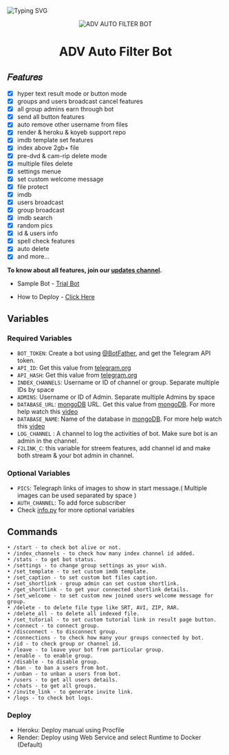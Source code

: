 ![Typing SVG](https://readme-typing-svg.herokuapp.com/?lines=Welcome+to+advance+auto+filter+bot;Created+by+HANSAKA!;A+advance+and+powerfully+repo!;And+more+features!)
</p>
<p align="center">
  <img src="https://graph.org/file/a66dbf46acf369e26d48a.jpg" alt="ADV AUTO FILTER BOT">
</p>
<h1 align="center">
  <b>ADV Auto Filter Bot</b>
</h1>


## 𝐹𝑒𝑎𝑡𝑢𝑟𝑒𝑠
- [x] hyper text result mode or button mode
- [x] groups and users broadcast cancel features
- [x] all group admins earn through bot
- [x] send all button features
- [x] auto remove other username from files
- [x] render & heroku & koyeb support repo
- [x] imdb template set features
- [x] index above 2gb+ file
- [x] pre-dvd & cam-rip delete mode
- [x] multiple files delete
- [x] settings menue
- [x] set custom welcome message
- [x] file protect
- [x] imdb
- [x] users broadcast
- [x] group broadcast
- [x] imdb search
- [x] random pics
- [x] id & users info
- [x] spell check features
- [x] auto delete
- [x] and more...

<b>To know about all features, join our <a href='https://telegram.me/SL_Bots_Updates'>updates channel</a>.</b>

- Sample Bot - [Trial Bot](https://telegram.dog/Try_bot2233_bot)

- How to Deploy - [Click Here](https://telegram.dog/aks_bots/6)

## Variables

### Required Variables
* `BOT_TOKEN`: Create a bot using [@BotFather](https://telegram.dog/BotFather), and get the Telegram API token.
* `API_ID`: Get this value from [telegram.org](https://my.telegram.org/apps)
* `API_HASH`: Get this value from [telegram.org](https://my.telegram.org/apps)
* `INDEX_CHANNELS`: Username or ID of channel or group. Separate multiple IDs by space
* `ADMINS`: Username or ID of Admin. Separate multiple Admins by space
* `DATABASE_URL`: [mongoDB](https://www.mongodb.com) URL. Get this value from [mongoDB](https://www.mongodb.com). For more help watch this [video](https://youtu.be/JIoU6Mhv308)
* `DATABASE_NAME`: Name of the database in [mongoDB](https://www.mongodb.com). For more help watch this [video](https://youtu.be/JIoU6Mhv308)
* `LOG_CHANNEL` : A channel to log the activities of bot. Make sure bot is an admin in the channel.
* `F2LINK_C`: this variable for streem features, add channel id and make both stream & your bot admin in channel.
### Optional Variables
* `PICS`: Telegraph links of images to show in start message.( Multiple images can be used separated by space )
* `AUTH_CHANNEL`: To add force subscriber
* Check [info.py](https://github.com/HansakaAnuhas-TG/AutoFilterBot-Beta/blob/main/info.py) for more optional variables

## Commands
```
• /start - to check bot alive or not.
• /index_channels - to check how many index channel id added.
• /stats - to get bot status.
• /settings - to change group settings as your wish.
• /set_template - to set custom imdb template.
• /set_caption - to set custom bot files caption.
• /set_shortlink - group admin can set custom shortlink.
• /get_shortlink - to get your connected shortlink details.
• /set_welcome - to set custom new joined users welcome message for group.
• /delete - to delete file type like SRT, AVI, ZIP, RAR.
• /delete_all - to delete all indexed file.
• /set_tutorial - to set custom tutorial link in result page button.
• /connect - to connect group.
• /disconnect - to disconnect group.
• /connections - to check how many your groups connected by bot.
• /id - to check group or channel id.
• /leave - to leave your bot from particular group.
• /enable - to enable group.
• /disable - to disable group.
• /ban - to ban a users from bot.
• /unban - to unban a users from bot.
• /users - to get all users details.
• /chats - to get all groups.
• /invite_link - to generate invite link.
• /logs - to check bot logs.
```

### Deploy

- Heroku:
Deploy manual using Procfile
- Render:
Deploy using Web Service and select Runtime to Docker (Default)
